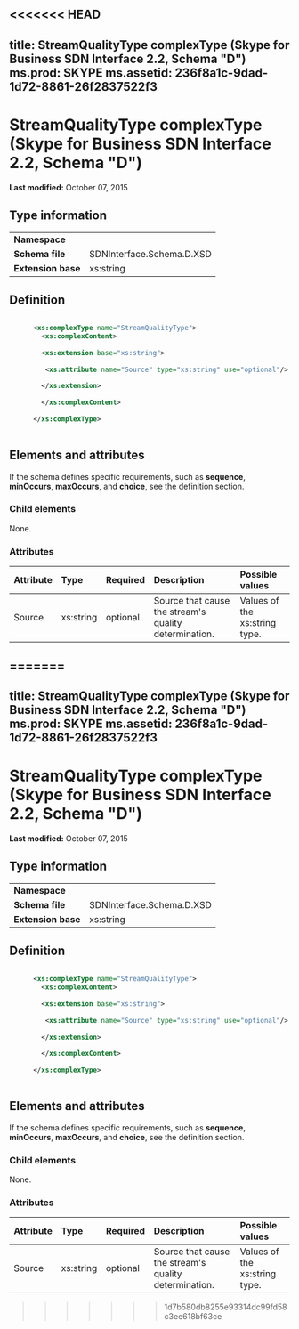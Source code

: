 <<<<<<< HEAD
---
title: StreamQualityType complexType (Skype for Business SDN Interface 2.2, Schema "D")
ms.prod: SKYPE
ms.assetid: 236f8a1c-9dad-1d72-8861-26f2837522f3
---


# StreamQualityType complexType (Skype for Business SDN Interface 2.2, Schema "D")

 **Last modified:** October 07, 2015
  
    
    


## Type information


|||
|:-----|:-----|
|**Namespace**||
|**Schema file**|SDNInterface.Schema.D.XSD |
|**Extension base**|xs:string |
   

## Definition


```XML

      <xs:complexType name="StreamQualityType">
        <xs:complexContent>
 
        <xs:extension base="xs:string">
      
         <xs:attribute name="Source" type="xs:string" use="optional"/>
  
        </xs:extension>
 
        </xs:complexContent>
 
      </xs:complexType>
      
```


## Elements and attributes

If the schema defines specific requirements, such as **sequence**, **minOccurs**, **maxOccurs**, and **choice**, see the definition section. 
  
    
    

### Child elements

None. 
  
    
    

### Attributes



|**Attribute**|**Type**|**Required**|**Description**|**Possible values**|
|:-----|:-----|:-----|:-----|:-----|
|Source |xs:string |optional |Source that cause the stream's quality determination. |Values of the xs:string type. |
   

=======
---
title: StreamQualityType complexType (Skype for Business SDN Interface 2.2, Schema "D")
ms.prod: SKYPE
ms.assetid: 236f8a1c-9dad-1d72-8861-26f2837522f3
---


# StreamQualityType complexType (Skype for Business SDN Interface 2.2, Schema "D")

 **Last modified:** October 07, 2015
  
    
    


## Type information


|||
|:-----|:-----|
|**Namespace**||
|**Schema file**|SDNInterface.Schema.D.XSD |
|**Extension base**|xs:string |
   

## Definition


```XML

      <xs:complexType name="StreamQualityType">
        <xs:complexContent>
 
        <xs:extension base="xs:string">
      
         <xs:attribute name="Source" type="xs:string" use="optional"/>
  
        </xs:extension>
 
        </xs:complexContent>
 
      </xs:complexType>
      
```


## Elements and attributes

If the schema defines specific requirements, such as **sequence**, **minOccurs**, **maxOccurs**, and **choice**, see the definition section. 
  
    
    

### Child elements

None. 
  
    
    

### Attributes



|**Attribute**|**Type**|**Required**|**Description**|**Possible values**|
|:-----|:-----|:-----|:-----|:-----|
|Source |xs:string |optional |Source that cause the stream's quality determination. |Values of the xs:string type. |
   

>>>>>>> 1d7b580db8255e93314dc99fd58c3ee618bf63ce
